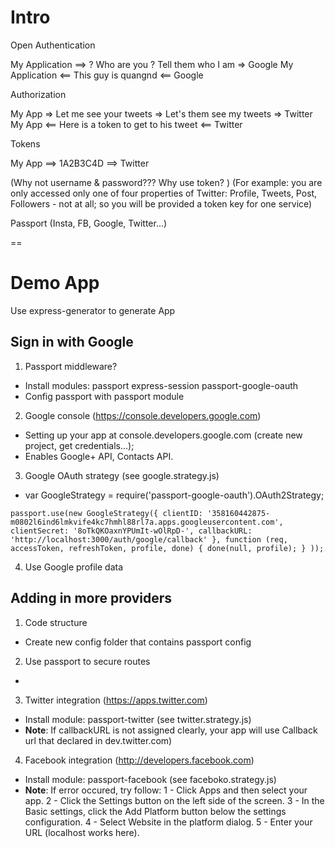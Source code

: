 # Intro

Open Authentication

My Application ==> ? Who are you ? Tell them who I am => Google
My Application <== This guy is quangnd <== Google

Authorization

My App => Let me see your tweets => Let's them see my tweets => Twitter
My App <== Here is a token to get to his tweet <== Twitter

Tokens

My App ==>  1A2B3C4D ==> Twitter

(Why not username & password??? Why use token? )
(For example: you are only accessed only one of four properties of Twitter: Profile, Tweets, Post, Followers - not at all; so you will be provided a token key for one service)

Passport (Insta, FB, Google, Twitter...)

==
# Demo App

Use express-generator to generate App

## Sign in with Google
1. Passport middleware?
  - Install modules: passport express-session passport-google-oauth
  - Config passport with passport module
2. Google console (https://console.developers.google.com)
  - Setting up your app at console.developers.google.com (create new project, get credentials...);
  - Enables Google+ API, Contacts API.

3. Google OAuth strategy (see google.strategy.js)
  - var GoogleStrategy = require('passport-google-oauth').OAuth2Strategy;

  `passport.use(new GoogleStrategy({
    clientID: '358160442875-m0802l6ind6lmkvife4kc7hmhl88rl7a.apps.googleusercontent.com',
    clientSecret: '8oTkQKOaxnYPUmIt-wOlRpD-',
    callbackURL: 'http://localhost:3000/auth/google/callback'
  },
    function (req, accessToken, refreshToken, profile, done) {
      done(null, profile);
    }
  ));`

4. Use Google profile data

## Adding in more providers
1. Code structure
  - Create new config folder that contains passport config
2. Use passport to secure routes
  - 
3. Twitter integration (https://apps.twitter.com)
  - Install module: passport-twitter (see twitter.strategy.js)
  - **Note**: If callbackURL is not assigned clearly, your app will use Callback url that declared in dev.twitter.com)
4. Facebook integration (http://developers.facebook.com)
  - Install module: passport-facebook (see faceboko.strategy.js)
  - **Note**: If error occured, try follow:
      1 - Click Apps and then select your app.
      2 - Click the Settings button on the left side of the screen.
      3 - In the Basic settings, click the Add Platform button below the settings configuration.
      4 - Select Website in the platform dialog.
      5 - Enter your URL (localhost works here).